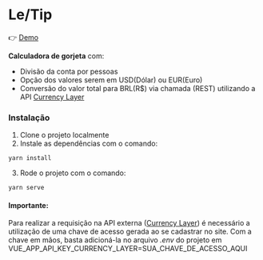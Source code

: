 # Le/Tip

👉 [Demo](https://DeboraTaveiraa.github.io/le-tip)

**Calculadora de gorjeta** com:

- Divisão da conta por pessoas
- Opção dos valores serem em USD(Dólar) ou EUR(Euro)
- Conversão do valor total para BRL(R$) via chamada (REST) utilizando a API [Currency Layer](https://currencylayer.com/)

### Instalação

1. Clone o projeto localmente
2. Instale as dependências com o comando:

```
yarn install
```

3. Rode o projeto com o comando:

```
yarn serve
```

#### Importante:

Para realizar a requisição na API externa ([Currency Layer](https://currencylayer.com/)) é necessário a utilização de uma chave de acesso gerada ao se cadastrar no site. Com a chave em mãos, basta adicioná-la no arquivo *.env* do projeto em VUE_APP_API_KEY_CURRENCY_LAYER=SUA_CHAVE_DE_ACESSO_AQUI
